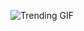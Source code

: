 
<!-- GIF_SECTION -->
![Trending GIF](https://media0.giphy.com/media/v1.Y2lkPThiYjIxNzcycGZ1aXk5ampib2RwaWdrOHJsY2owOXhiOGNmOTM1MXl6enNoamppaCZlcD12MV9naWZzX3NlYXJjaCZjdD1n/SS3OndLI7c3ZYnr0vM/giphy.gif)
<!-- END_GIF_SECTION -->
